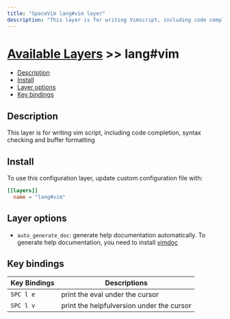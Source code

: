 ```yaml
---
title: "SpaceVim lang#vim layer"
description: "This layer is for writing Vimscript, including code completion, syntax checking and buffer formatting"
---
```


# [Available Layers](../../) >> lang#vim

<!-- vim-markdown-toc GFM -->

- [Description](#description)
- [Install](#install)
- [Layer options](#layer-options)
- [Key bindings](#key-bindings)

<!-- vim-markdown-toc -->

## Description

This layer is for writing vim script, including code completion, syntax checking and buffer formatting

## Install

To use this configuration layer, update custom configuration file with:

```toml
[[layers]]
  name = "lang#vim"
```

## Layer options

- `auto_generate_doc`: generate help documentation automatically.
  To generate help documentation, you need to install [vimdoc](https://github.com/google/vimdoc)

## Key bindings

| Key Bindings | Descriptions                              |
| ------------ | ----------------------------------------- |
| `SPC l e`    | print the eval under the cursor           |
| `SPC l v`    | print the helpfulversion under the cursor |
